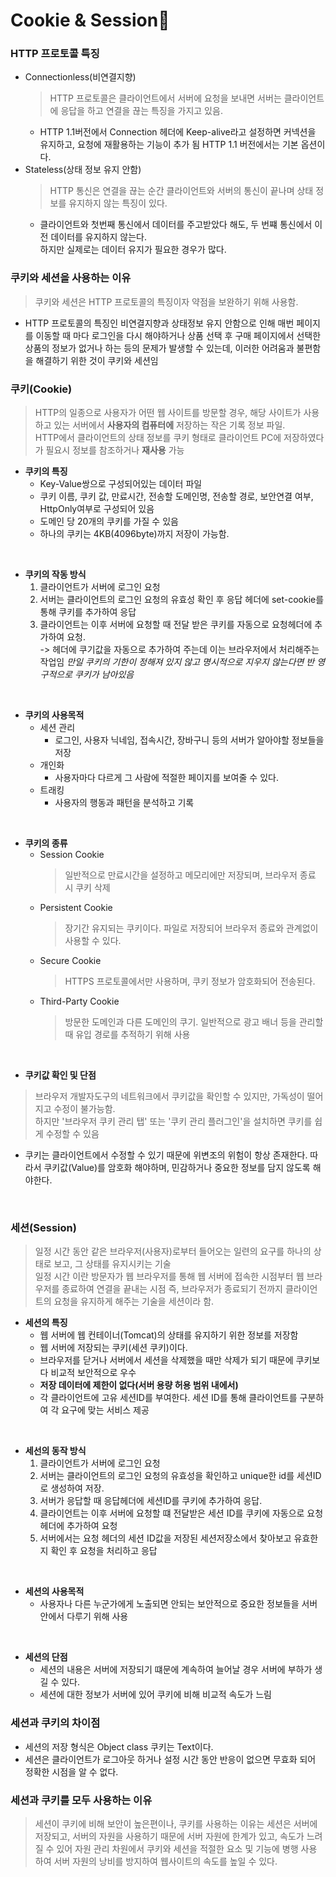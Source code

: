 # Cookie & Session📌

### HTTP 프로토콜 특징
* Connectionless(비연결지향)
  > HTTP 프로토콜은 클라이언트에서 서버에 요청을 보내면 서버는 클라이언트에 응답을 하고 연결을 끊는 특징을 가지고 있음.
  * HTTP 1.1버전에서 Connection 헤더에 Keep-alive라고 설정하면 커넥션을 유지하고, 요청에 재활용하는 기능이 추가 됨
    HTTP 1.1 버전에서는 기본 옵션이다.
* Stateless(상태 정보 유지 안함)
  > HTTP 통신은 연결을 끊는 순간 클라이언트와 서버의 통신이 끝나며 상태 정보를 유지하지 않는 특징이 있다.
  * 클라이언트와 첫번째 통신에서 데이터를 주고받았다 해도, 두 번쨰 통신에서 이전 데이터를 유지하지 않는다.   
    하지만 실제로는 데이터 유지가 필요한 경우가 많다.

### 쿠키와 세션을 사용하는 이유
> 쿠키와 세션은 HTTP 프로토콜의 특징이자 약점을 보완하기 위해 사용함.
* HTTP 프로토콜의 특징인 비연결지향과 상태정보 유지 안함으로 인해 매번 페이지를 이동할 때 마다 로그인을 다시 해야하거나
  상품 선택 후 구매 페이지에서 선택한 상품의 정보가 없거나 하는 등의 문제가 발생할 수 있는데,
  이러한 어려움과 불편함을 해결하기 위한 것이 쿠키와 세션임

### 쿠키(Cookie)
> HTTP의 일종으로 사용자가 어떤 웹 사이트를 방문할 경우, 해당 사이트가 사용하고 있는 서버에서 **사용자의 컴퓨터에** 저장하는 작은 기록 정보 파일.        
> HTTP에서 클라이언트의 상태 정보를 쿠키 형태로 클라이언트 PC에 저장하였다가 필요시 정보를 참조하거나 **재사용** 가능
* **쿠키의 특징**
  * Key-Value쌍으로 구성되어있는 데이터 파일
  * 쿠키 이름, 쿠키 값, 만료시간, 전송할 도메인명, 전송할 경로, 보안연결 여부, HttpOnly여부로 구성되어 있음
  * 도메인 당 20개의 쿠키를 가질 수 있음
  * 하나의 쿠키는 4KB(4096byte)까지 저장이 가능함.

<br>

* **쿠키의 작동 방식**
  1. 클라이언트가 서버에 로그인 요청
  2. 서버는 클라이언트의 로그인 요청의 유효성 확인 후 응답 헤더에 set-cookie를 통해 쿠키를 추가하여 응답
  3. 클라이언트는 이후 서버에 요청할 때 전달 받은 쿠키를 자동으로 요청헤더에 추가하여 요청.      
     -> 헤더에 쿠기값을 자동으로 추가하여 주는데 이는 브라우저에서 처리해주는 작업임
  *만일 쿠키의 기한이 정해져 있지 않고 명시적으로 지우지 않는다면 반 영구적으로 쿠키가 남아있음*

<br>

* **쿠키의 사용목적**
  * 세션 관리
    * 로그인, 사용자 닉네임, 접속시간, 장바구니 등의 서버가 알아야할 정보들을 저장
  * 개인화
    * 사용자마다 다르게 그 사람에 적절한 페이지를 보여줄 수 있다.
  * 트래킹
    * 사용자의 행동과 패턴을 분석하고 기록

<br>

* **쿠키의 종류**
  * Session Cookie
    > 일반적으로 만료시간을 설정하고 메모리에만 저장되며, 브라우저 종료 시 쿠키 삭제
  * Persistent Cookie
    > 장기간 유지되는 쿠키이다. 파일로 저장되어 브라우저 종료와 관계없이 사용할 수 있다.
  * Secure Cookie
    > HTTPS 프로토콜에서만 사용하며, 쿠키 정보가 암호화되어 전송된다.
  * Third-Party Cookie
    > 방문한 도메인과 다른 도메인의 쿠기. 일반적으로 광고 배너 등을 관리할 때 유입 경로를 추적하기 위해 사용

<br>

* **쿠키값 확인 및 단점**
> 브라우저 개발자도구의 네트워크에서 쿠키값을 확인할 수 있지만, 가독성이 떨어지고 수정이 불가능함.    
> 하지만 '브라우저 쿠키 관리 탭' 또는 '쿠키 관리 플러그인'을 설치하면 쿠키를 쉽게 수정할 수 있음
* 쿠키는 클라이언트에서 수정할 수 있기 때문에 위변조의 위험이 항상 존재한다. 따라서 쿠키값(Value)를 암호화 해야하며, 민감하거나 중요한 정보를 담지 않도록 해야한다.

<br>

### 세션(Session)
> 일정 시간 동안 같은 브라우저(사용자)로부터 들어오는 일련의 요구를 하나의 상태로 보고, 그 상태를 유지시키는 기술      
> 일정 시간 이란 방문자가 웹 브라우저를 통해 웹 서버에 접속한 시점부터 웹 브라우저를 종료하여 연결을 끝내는 시점
> 즉, 브라우저가 종료되기 전까지 클라이언트의 요청을 유지하게 해주는 기술을 세션이라 함.

* **세션의 특징**
  * 웹 서버에 웹 컨테이너(Tomcat)의 상태를 유지하기 위한 정보를 저장함
  * 웹 서버에 저장되는 쿠키(세션 쿠키)이다.
  * 브라우저를 닫거나 서버에서 세션을 삭제했을 때만 삭제가 되기 때문에 쿠키보다 비교적 보안적으로 우수
  * **저장 데이터에 제한이 없다(서버 용량 허용 범위 내에서)**
  * 각 클라이언트에 고유 세션ID를 부여한다. 세션 ID를 통해 클라이언트를 구분하여 각 요구에 맞는 서비스 제공

<br>

* **세선의 동작 방식**
  1. 클라이언트가 서버에 로그인 요청
  2. 서버는 클라이언트의 로그인 요청의 유효성을 확인하고 unique한 id를 세션ID로 생성하여 저장.
  3. 서버가 응답할 때 응답헤더에 세션ID를 쿠키에 추가하여 응답.
  4. 클라이언트는 이후 서버에 요청할 떄 전달받은 세션 ID를 쿠키에 자동으로 요청 헤더에 추가하여 요청
  5. 서버에서는 요청 헤더의 세션 ID값을 저장된 세션저장소에서 찾아보고 유효한지 확인 후 요청을 처리하고 응답

<br>

* **세션의 사용목적**
  * 사용자나 다른 누군가에게 노출되면 안되는 보안적으로 중요한 정보들을 서버 안에서 다루기 위해 사용

<br>

* **세션의 단점**
  * 세션의 내용은 서버에 저장되기 떄문에 계속하여 늘어날 경우 서버에 부하가 생길 수 있다.
  * 세션에 대한 정보가 서버에 있어 쿠키에 비해 비교적 속도가 느림

### 세션과 쿠키의 차이점
* 세션의 저장 형식은 Object class 쿠키는 Text이다.
* 세션은 클라이언트가 로그아웃 하거나 설정 시간 동안 반응이 없으면 무효화 되어 정확한 시점을 알 수 없다.

### 세션과 쿠키를 모두 사용하는 이유
> 세션이 쿠키에 비해 보안이 높은편이나, 쿠키를 사용하는 이유는 세션은 서버에 저장되고, 서버의 자원을 사용하기 때문에
> 서버 자원에 한계가 있고, 속도가 느려질 수 있어 자원 관리 차원에서 쿠키와 세션을 적절한 요소 및 기능에 병행 사용 하여 서버 자원의 낭비를 방지하여 웹사이트의 속도를 높일 수 있다.
